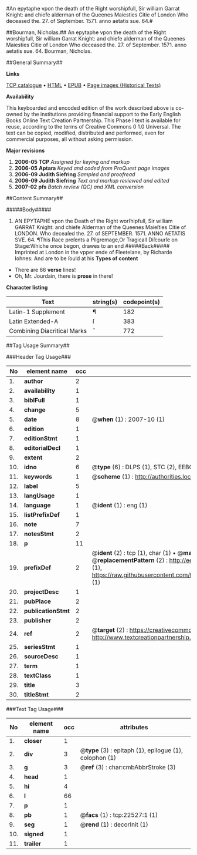 #An epytaphe vpon the death of the Right worshipfull, Sir william Garrat Knight: and chiefe alderman of the Queenes Maiesties Citie of London Who deceased the. 27. of September. 1571. anno aetatis sue. 64.#

##Bourman, Nicholas.##
An epytaphe vpon the death of the Right worshipfull, Sir william Garrat Knight: and chiefe alderman of the Queenes Maiesties Citie of London Who deceased the. 27. of September. 1571. anno aetatis sue. 64.
Bourman, Nicholas.

##General Summary##

**Links**

[TCP catalogue](http://www.ota.ox.ac.uk/tcp/)  • 
[HTML](http://tei.it.ox.ac.uk/tcp/Texts-HTML/free/A16/A16500.html)  • 
[EPUB](http://tei.it.ox.ac.uk/tcp/Texts-EPUB/free/A16/A16500.epub) • 
[Page images (Historical Texts)](https://data.historicaltexts.jisc.ac.uk/view?pubId=eebo-99856886e&pageId=eebo-99856886e-22527-1)

**Availability**

This keyboarded and encoded edition of the
	       work described above is co-owned by the institutions
	       providing financial support to the Early English Books
	       Online Text Creation Partnership. This Phase I text is
	       available for reuse, according to the terms of Creative
	       Commons 0 1.0 Universal. The text can be copied,
	       modified, distributed and performed, even for
	       commercial purposes, all without asking permission.

**Major revisions**

1. __2006-05__ __TCP__ *Assigned for keying and markup*
1. __2006-05__ __Aptara__ *Keyed and coded from ProQuest page images*
1. __2006-09__ __Judith Siefring__ *Sampled and proofread*
1. __2006-09__ __Judith Siefring__ *Text and markup reviewed and edited*
1. __2007-02__ __pfs__ *Batch review (QC) and XML conversion*

##Content Summary##

#####Body#####

1. AN EPYTAPHE
vpon the Death of the Right worſhipfull, Sir william
GARRAT Knight: and chiefe Alderman of the Queenes Maieſties Citie of LONDON.
Who deceaſed the. 27. of SEPTEMBER. 1571. ANNO AETATIS SVE. 64.
¶This Race preſents a Pilgremage,Or Tragicall Diſcourſe on Stage:Whiche once begon, drawes to an end
#####Back#####
Imprinted at London in the
vpper ende of Fleetelane, by Richarde Iohnes:
And are to be ſould at his 
**Types of content**

  * There are 66 **verse** lines!
  * Oh, Mr. Jourdain, there is **prose** in there!

**Character listing**


|Text|string(s)|codepoint(s)|
|---|---|---|
|Latin-1 Supplement|¶|182|
|Latin Extended-A|ſ|383|
|Combining             Diacritical Marks|̄|772|

##Tag Usage Summary##

###Header Tag Usage###

|No|element name|occ|attributes|
|---|---|---|---|
|1.|__author__|2||
|2.|__availability__|1||
|3.|__biblFull__|1||
|4.|__change__|5||
|5.|__date__|8| @__when__ (1) : 2007-10 (1)|
|6.|__edition__|1||
|7.|__editionStmt__|1||
|8.|__editorialDecl__|1||
|9.|__extent__|2||
|10.|__idno__|6| @__type__ (6) : DLPS (1), STC (2), EEBO-CITATION (1), PROQUEST (1), VID (1)|
|11.|__keywords__|1| @__scheme__ (1) : http://authorities.loc.gov/ (1)|
|12.|__label__|5||
|13.|__langUsage__|1||
|14.|__language__|1| @__ident__ (1) : eng (1)|
|15.|__listPrefixDef__|1||
|16.|__note__|7||
|17.|__notesStmt__|2||
|18.|__p__|11||
|19.|__prefixDef__|2| @__ident__ (2) : tcp (1), char (1)  •  @__matchPattern__ (2) : ([0-9\-]+):([0-9IVX]+) (1), (.+) (1)  •  @__replacementPattern__ (2) : http://eebo.chadwyck.com/downloadtiff?vid=$1&page=$2 (1), https://raw.githubusercontent.com/textcreationpartnership/Texts/master/tcpchars.xml#$1 (1)|
|20.|__projectDesc__|1||
|21.|__pubPlace__|2||
|22.|__publicationStmt__|2||
|23.|__publisher__|2||
|24.|__ref__|2| @__target__ (2) : https://creativecommons.org/publicdomain/zero/1.0/ (1), http://www.textcreationpartnership.org/docs/. (1)|
|25.|__seriesStmt__|1||
|26.|__sourceDesc__|1||
|27.|__term__|1||
|28.|__textClass__|1||
|29.|__title__|3||
|30.|__titleStmt__|2||


###Text Tag Usage###

|No|element name|occ|attributes|
|---|---|---|---|
|1.|__closer__|1||
|2.|__div__|3| @__type__ (3) : epitaph (1), epilogue (1), colophon (1)|
|3.|__g__|3| @__ref__ (3) : char:cmbAbbrStroke (3)|
|4.|__head__|1||
|5.|__hi__|4||
|6.|__l__|66||
|7.|__p__|1||
|8.|__pb__|1| @__facs__ (1) : tcp:22527:1 (1)|
|9.|__seg__|1| @__rend__ (1) : decorInit (1)|
|10.|__signed__|1||
|11.|__trailer__|1||
